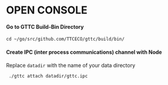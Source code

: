 # OPEN CONSOLE

#### Go to GTTC Build-Bin Directory 

```
cd ~/go/src/github.com/TTCECO/gttc/build/bin/

```
#### Create IPC (inter process communications) channel with Node

Replace `datadir` with the name of your data directory

```
 ./gttc attach datadir/gttc.ipc

```
